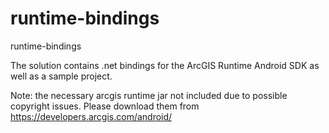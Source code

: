 # runtime-bindings
runtime-bindings

The solution contains .net bindings for the ArcGIS Runtime Android SDK as well as a sample project.

Note: the necessary arcgis runtime jar not included due to possible copyright issues. Please download them from https://developers.arcgis.com/android/
